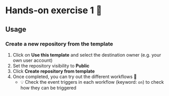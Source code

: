 # Hands-on exercise 1 🎉

## Usage

### Create a new repository from the template

1. Click on **Use this template** and select the destination owner (e.g. your own user account)
2. Set the repository visibility to **Public**
3. Click **Create repository from template**
4. Once completed, you can try out the different workflows 🚀
    - :bulb: Check the event triggers in each workflow (keyword: `on`) to check how they can be triggered
